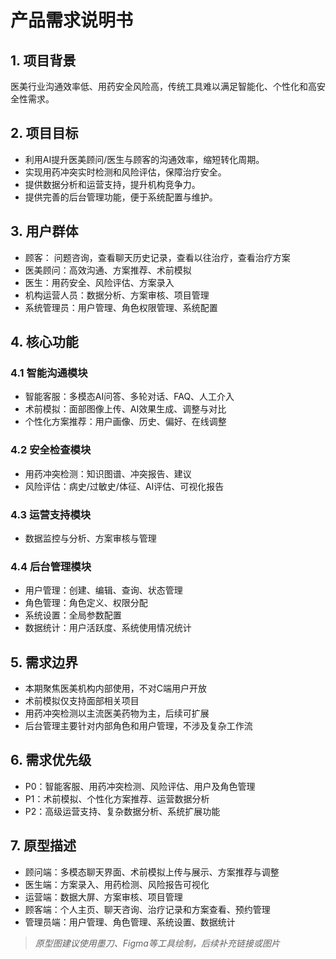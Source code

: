 # 产品需求说明书

## 1. 项目背景
医美行业沟通效率低、用药安全风险高，传统工具难以满足智能化、个性化和高安全性需求。

## 2. 项目目标
- 利用AI提升医美顾问/医生与顾客的沟通效率，缩短转化周期。
- 实现用药冲突实时检测和风险评估，保障治疗安全。
- 提供数据分析和运营支持，提升机构竞争力。
- 提供完善的后台管理功能，便于系统配置与维护。

## 3. 用户群体
- 顾客： 问题咨询，查看聊天历史记录，查看以往治疗，查看治疗方案
- 医美顾问：高效沟通、方案推荐、术前模拟
- 医生：用药安全、风险评估、方案录入
- 机构运营人员：数据分析、方案审核、项目管理
- 系统管理员：用户管理、角色权限管理、系统配置

## 4. 核心功能
### 4.1 智能沟通模块
- 智能客服：多模态AI问答、多轮对话、FAQ、人工介入
- 术前模拟：面部图像上传、AI效果生成、调整与对比
- 个性化方案推荐：用户画像、历史、偏好、在线调整

### 4.2 安全检查模块
- 用药冲突检测：知识图谱、冲突报告、建议
- 风险评估：病史/过敏史/体征、AI评估、可视化报告

### 4.3 运营支持模块
- 数据监控与分析、方案审核与管理

### 4.4 后台管理模块
- 用户管理：创建、编辑、查询、状态管理
- 角色管理：角色定义、权限分配
- 系统设置：全局参数配置
- 数据统计：用户活跃度、系统使用情况统计

## 5. 需求边界
- 本期聚焦医美机构内部使用，不对C端用户开放
- 术前模拟仅支持面部相关项目
- 用药冲突检测以主流医美药物为主，后续可扩展
- 后台管理主要针对内部角色和用户管理，不涉及复杂工作流

## 6. 需求优先级
- P0：智能客服、用药冲突检测、风险评估、用户及角色管理
- P1：术前模拟、个性化方案推荐、运营数据分析
- P2：高级运营支持、复杂数据分析、系统扩展功能

## 7. 原型描述
- 顾问端：多模态聊天界面、术前模拟上传与展示、方案推荐与调整
- 医生端：方案录入、用药检测、风险报告可视化
- 运营端：数据大屏、方案审核、项目管理
- 顾客端：个人主页、聊天咨询、治疗记录和方案查看、预约管理
- 管理员端：用户管理、角色管理、系统设置、数据统计
> *原型图建议使用墨刀、Figma等工具绘制，后续补充链接或图片* 